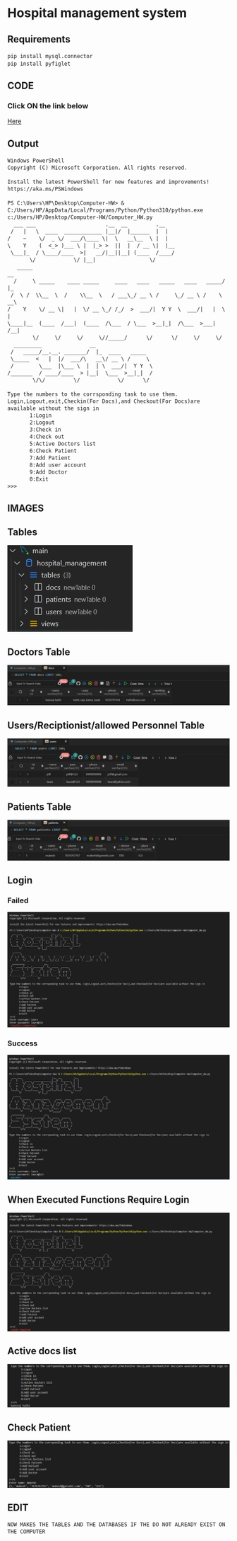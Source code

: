 # Hospital management system

## Requirements

```bash
pip install mysql.connector
pip install pyfiglet
```

## CODE

### Click ON the link below

[Here](https://github.com/Type25-op/Computer-HW/blob/main/Computer_HW.py)

## Output

```terminal
Windows PowerShell
Copyright (C) Microsoft Corporation. All rights reserved.

Install the latest PowerShell for new features and improvements! https://aka.ms/PSWindows

PS C:\Users\HP\Desktop\Computer-HW> & C:/Users/HP/AppData/Local/Programs/Python/Python310/python.exe c:/Users/HP/Desktop/Computer-HW/Computer_HW.py
  ___ ___                      .__  __         .__   
 /   |   \  ____  ____________ |__|/  |______  |  |  
/    ~    \/  _ \/  ___/\____ \|  \   __\__  \ |  |  
\    Y    (  <_> )___ \ |  |_> >  ||  |  / __ \|  |__
 \___|_  / \____/____  >|   __/|__||__| (____  /____/
       \/            \/ |__|                 \/      
   _____                                                             __   
  /     \ _____    ____ _____     ____   ____   _____   ____   _____/  |_ 
 /  \ /  \\__  \  /    \\__  \   / ___\_/ __ \ /     \_/ __ \ /    \   __\
/    Y    \/ __ \|   |  \/ __ \_/ /_/  >  ___/|  Y Y  \  ___/|   |  \  |  
\____|__  (____  /___|  (____  /\___  / \___  >__|_|  /\___  >___|  /__|  
        \/     \/     \/     \//_____/      \/      \/     \/     \/      
  _________               __
 /   _____/__.__. _______/  |_  ____   _____  
 \_____  <   |  |/  ___/\   __\/ __ \ /     \ 
 /        \___  |\___ \  |  | \  ___/|  Y Y  \
/_______  / ____/____  > |__|  \___  >__|_|  /
        \/\/         \/            \/      \/

Type the numbers to the corrsponding task to use them. Login,Logout,exit,Checkin(For Docs),and Checkout(For Docs)are available without the sign in
       1:Login
       2:Logout
       3:Check in
       4:Check out
       5:Active Doctors list
       6:Check Patient
       7:Add Patient
       8:Add user account
       9:Add Doctor
       0:Exit
>>> 
```

## IMAGES

## Tables

![imgs](images/WhatsApp%20Image%202022-07-01%20at%203.30.14%20AM.jpeg?raw=true "Title")

## Doctors Table

![imgs](images/WhatsApp%20Image%202022-07-01%20at%203.30.18%20AM.jpeg?raw=true "Title")

## Users/Reciptionist/allowed Personnel Table

![imgs](images/WhatsApp%20Image%202022-07-01%20at%203.30.23%20AM%20(1).jpeg?raw=true "Title")

## Patients Table

![imgs](images/WhatsApp%20Image%202022-07-01%20at%203.30.23%20AM.jpeg?raw=true "Title")

## Login

### Failed

![imgs](images/fail%20login.png?raw=true "Title")

### Success

![imgs](images/Sucess%20login.png?raw=true "Title")

## When Executed Functions Require Login

![imgs](images/No%20Login.png?raw=true "Title")

## Active docs list

![imgs](images/List%20docs.png?raw=true "Title")

## Check Patient

![imgs](images/Patients.png?raw=true "Title")

## EDIT

```Termial
NOW MAKES THE TABLES AND THE DATABASES IF THE DO NOT ALREADY EXIST ON THE COMPUTER

```
